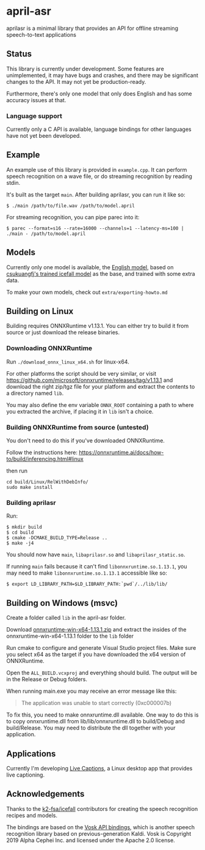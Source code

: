 # april-asr

aprilasr is a minimal library that provides an API for offline streaming speech-to-text applications

## Status
This library is currently under development. Some features are unimplemented, it may have bugs and crashes, and there may be significant changes to the API. It may not yet be production-ready.

Furthermore, there's only one model that only does English and has some accuracy issues at that.

### Language support
Currently only a C API is available, language bindings for other languages have not yet been developed.

## Example
An example use of this library is provided in `example.cpp`. It can perform speech recognition on a wave file, or do streaming recognition by reading stdin.

It's built as the target `main`. After building aprilasr, you can run it like so:
```
$ ./main /path/to/file.wav /path/to/model.april
```

For streaming recognition, you can pipe parec into it:
```
$ parec --format=s16 --rate=16000 --channels=1 --latency-ms=100 | ./main - /path/to/model.april
```

## Models
Currently only one model is available, the [English model](https://april.sapples.net/aprilv0_en-us.april), based on [csukuangfj's trained icefall model](https://huggingface.co/csukuangfj/icefall-asr-librispeech-lstm-transducer-stateless2-2022-09-03/tree/main/exp) as the base, and trained with some extra data.

To make your own models, check out `extra/exporting-howto.md`

## Building on Linux
Building requires ONNXRuntime v1.13.1. You can either try to build it from source or just download the release binaries.

### Downloading ONNXRuntime
Run `./download_onnx_linux_x64.sh` for linux-x64.

For other platforms the script should be very similar, or visit https://github.com/microsoft/onnxruntime/releases/tag/v1.13.1 and download the right zip/tgz file for your platform and extract the contents to a directory named `lib`.

You may also define the env variable `ONNX_ROOT` containing a path to where you extracted the archive, if placing it in `lib` isn't a choice.

### Building ONNXRuntime from source (untested)
You don't need to do this if you've downloaded ONNXRuntime.

Follow the instructions here: https://onnxruntime.ai/docs/how-to/build/inferencing.html#linux

then run
```
cd build/Linux/RelWithDebInfo/
sudo make install
```

### Building aprilasr
Run:
```
$ mkdir build
$ cd build
$ cmake -DCMAKE_BUILD_TYPE=Release ..
$ make -j4
```

You should now have `main`, `libaprilasr.so` and `libaprilasr_static.so`.

If running `main` fails because it can't find `libonnxruntime.so.1.13.1`, you may need to make `libonnxruntime.so.1.13.1` accessible like so:
```
$ export LD_LIBRARY_PATH=$LD_LIBRARY_PATH:`pwd`/../lib/lib/
```

## Building on Windows (msvc)
Create a folder called `lib` in the april-asr folder.

Download [onnxruntime-win-x64-1.13.1.zip](https://github.com/microsoft/onnxruntime/releases/download/v1.13.1/onnxruntime-win-x64-1.13.1.zip) and extract the insides of the onnxruntime-win-x64-1.13.1 folder to the `lib` folder

Run cmake to configure and generate Visual Studio project files. Make sure you select x64 as the target if you have downloaded the x64 version of ONNXRuntime.

Open the `ALL_BUILD.vcxproj` and everything should build. The output will be in the Release or Debug folders.

When running main.exe you may receive an error message like this:
> The application was unable to start correctly (0xc000007b)

To fix this, you need to make onnxruntime.dll available. One way to do this is to copy onnxruntime.dll from lib/lib/onnxruntime.dll to build/Debug and build/Release. You may need to distribute the dll together with your application.

## Applications
Currently I'm developing [Live Captions](https://github.com/abb128/LiveCaptions), a Linux desktop app that provides live captioning.

## Acknowledgements
Thanks to the [k2-fsa/icefall](https://github.com/k2-fsa/icefall) contributors for creating the speech recognition recipes and models.

The bindings are based on the [Vosk API bindings](https://github.com/alphacep/vosk-api), which is another speech recognition library based on previous-generation Kaldi. Vosk is Copyright 2019 Alpha Cephei Inc. and licensed under the Apache 2.0 license.